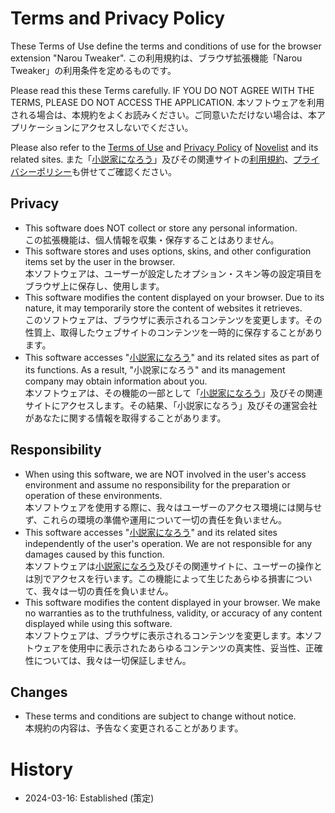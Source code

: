# Terms and Privacy Policy
These Terms of Use define the terms and conditions of use for the browser extension "Narou Tweaker".
この利用規約は、ブラウザ拡張機能「Narou Tweaker」の利用条件を定めるものです。

Please read this these Terms carefully. IF YOU DO NOT AGREE WITH THE TERMS, PLEASE DO NOT ACCESS THE APPLICATION.
本ソフトウェアを利用される場合は、本規約をよくお読みください。ご同意いただけない場合は、本アプリケーションにアクセスしないでください。

Please also refer to the [Terms of Use](https://syosetu.com/site/rule/) and [Privacy Policy](https://syosetu.com/site/privacy/) of [Novelist](https://syosetu.com/) and its related sites.
また「[小説家になろう](https://syosetu.com/)」及びその関連サイトの[利用規約](https://syosetu.com/site/rule/)、[プライバシーポリシー](https://syosetu.com/site/privacy/)も併せてご確認ください。

## Privacy
* This software does NOT collect or store any personal information.<br>この拡張機能は、個人情報を収集・保存することはありません。
* This software stores and uses options, skins, and other configuration items set by the user in the browser.<br>本ソフトウェアは、ユーザーが設定したオプション・スキン等の設定項目をブラウザ上に保存し、使用します。
* This software modifies the content displayed on your browser. Due to its nature, it may temporarily store the content of websites it retrieves.<br>このソフトウェアは、ブラウザに表示されるコンテンツを変更します。その性質上、取得したウェブサイトのコンテンツを一時的に保存することがあります。
* This software accesses "[小説家になろう](https://syosetu.com/)" and its related sites as part of its functions. As a result, "小説家になろう" and its management company may obtain information about you.<br>本ソフトウェアは、その機能の一部として「[小説家になろう](https://syosetu.com/)」及びその関連サイトにアクセスします。その結果、「小説家になろう」及びその運営会社があなたに関する情報を取得することがあります。

## Responsibility
* When using this software, we are NOT involved in the user's access environment and assume no responsibility for the preparation or operation of these environments.<br>本ソフトウェアを使用する際に、我々はユーザーのアクセス環境には関与せず、これらの環境の準備や運用について一切の責任を負いません。
* This software accesses "[小説家になろう](https://syosetu.com/)" and its related sites independently of the user's operation. We are not responsible for any damages caused by this function.<br>本ソフトウェアは[小説家になろう](https://syosetu.com/)及びその関連サイトに、ユーザーの操作とは別でアクセスを行います。この機能によって生じたあらゆる損害について、我々は一切の責任を負いません。
* This software modifies the content displayed in your browser. We make no warranties as to the truthfulness, validity, or accuracy of any content displayed while using this software.<br>本ソフトウェアは、ブラウザに表示されるコンテンツを変更します。本ソフトウェアを使用中に表示されたあらゆるコンテンツの真実性、妥当性、正確性については、我々は一切保証しません。

## Changes
* These terms and conditions are subject to change without notice.<br>本規約の内容は、予告なく変更されることがあります。

# History
* 2024-03-16: Established (策定)